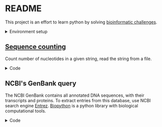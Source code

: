 # README

This project is an effort to learn python by solving [bioinformatic challenges](https://rosalind.info/problems/locations/).

<details>
  <summary>Environment setup</summary>

  > [!IMPORTANT]
  > Assumes the packages manager Conda is already installed on the system
  
  Python is ran inside a conda environment with all the nessessary dependencies installed and contained within. The environment can be setup in multiple ways, here the environment is built from a single file: `environment.yml`
  
  ```yml
  name: bioinformatics
  channels:
    - conda-forge
  dependencies:
    - python
    - marimo
    - pandas
    - biopython
  ```
  
  Create the environment and "jump" into it
  
  ```sh
  conda env create -f environment.yml -n bioinformatics
  conda activate bioinformatics
  
  # In case new dependancies are needed:
  
  # 1. add them to environmental.yml
  # 2. remove the environment
  #conda env remove -n bioinformatics
  
  # 3. install from file again
  #conda env create -f environment.yml -n bioinformatics
  ```
  
  Start a python notebook (marimo)
  
  ```sh
  marimo edit
  ```
</details>

## [Sequence counting](https://rosalind.info/problems/ini/)

Count number of nucleotides in a given string, read the string from a file.

<details>
  <summary>Code</summary><br>

  To read a file, use the function `open`.<br>
  Add the statement `with` to close the file after read.<br>
  Use the `read()` method for `open` to read the content.<br>
  Wrap in a neat function.
  
  ```py
  def read_file(file):
    with open(file, "r") as f:
  
      # .strip() drops the last white space
      content = f.read().strip()
    return content
  ```
  
  Instead of hard-coding the nucleotides, extract the unique character w/ the function `set()`.<br>
  Use the method `count()` to count the nucleotides.<br>
  Save the number into a string, separate with a _space_.
  
  ```py
  def count_character(content):
    # extract the unique characters from the string, keep in alphabetic order
    chars = "".join(sorted(set(content)))
  
    # assign the counted chars to output
    output = ""
  
    # loop over each char and count, save as string w/ whitespace
    for char in chars:
      output += str(content.count(char)) + " "
    
    print(output.strip())
  ```
  
  Finally, let the script take in an argument for the sequence file, instead of hard-coding the path.
  
  ```py
  import sys
  
  # get first argument
  file = sys.argv[1]
  ```
  
  Put it all together, see [`bin/ini.py`](bin/ini.py)
  
  ```sh
  python bin/ini.py data/rosalind_ini.txt
  ```
</details>

## NCBI's GenBank query

The NCBI GenBank contains all annotated DNA sequences, with their transcripts and proteins. To extract entries from this database, use NCBI search engine [Entrez](https://www.ncbi.nlm.nih.gov/search/). [Biopython](https://biopython.org/) is a python library with biological computational tools.

<details>
  <summary>Code</summary>

  ```py
  #!/usr/bin/env python
  
  from Bio import Entrez
  ```

</details>